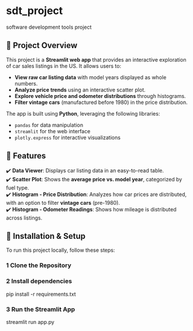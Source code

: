 # sdt_project
software development tools project

## 📌 Project Overview
This project is a **Streamlit web app** that provides an interactive exploration of car sales listings in the US. It allows users to:
- **View raw car listing data** with model years displayed as whole numbers.
- **Analyze price trends** using an interactive scatter plot.
- **Explore vehicle price and odometer distributions** through histograms.
- **Filter vintage cars** (manufactured before 1980) in the price distribution.

The app is built using **Python**, leveraging the following libraries:
- `pandas` for data manipulation
- `streamlit` for the web interface
- `plotly.express` for interactive visualizations

## 🚀 Features
✔️ **Data Viewer**: Displays car listing data in an easy-to-read table.  
✔️ **Scatter Plot**: Shows the **average price vs. model year**, categorized by fuel type.  
✔️ **Histogram - Price Distribution**: Analyzes how car prices are distributed, with an option to filter **vintage cars** (pre-1980).  
✔️ **Histogram - Odometer Readings**: Shows how mileage is distributed across listings.  

## 🔧 Installation & Setup
To run this project locally, follow these steps:

### **1️ Clone the Repository**
### **2 Install dependencies**
pip install -r requirements.txt
### **3 Run the Streamlit App**
streamlit run app.py


